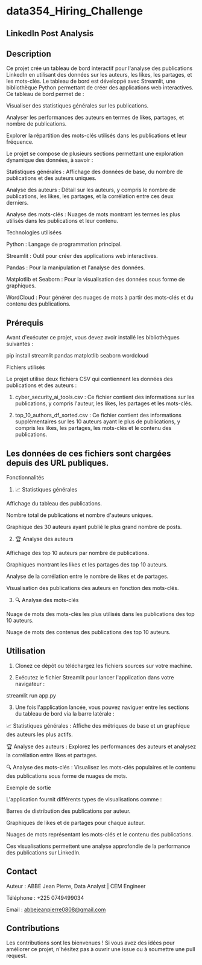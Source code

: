 # data354_Hiring_Challenge

LinkedIn Post Analysis
--

Description
--

Ce projet crée un tableau de bord interactif pour l'analyse des publications LinkedIn en utilisant des données sur les auteurs, les likes, les partages, et les mots-clés. Le tableau de bord est développé avec Streamlit, une bibliothèque Python permettant de créer des applications web interactives. Ce tableau de bord permet de :

Visualiser des statistiques générales sur les publications.

Analyser les performances des auteurs en termes de likes, partages, et nombre de publications.

Explorer la répartition des mots-clés utilisés dans les publications et leur fréquence.


Le projet se compose de plusieurs sections permettant une exploration dynamique des données, à savoir :

Statistiques générales : Affichage des données de base, du nombre de publications et des auteurs uniques.

Analyse des auteurs : Détail sur les auteurs, y compris le nombre de publications, les likes, les partages, et la corrélation entre ces deux derniers.

Analyse des mots-clés : Nuages de mots montrant les termes les plus utilisés dans les publications et leur contenu.


Technologies utilisées

Python : Langage de programmation principal.

Streamlit : Outil pour créer des applications web interactives.

Pandas : Pour la manipulation et l'analyse des données.

Matplotlib et Seaborn : Pour la visualisation des données sous forme de graphiques.

WordCloud : Pour générer des nuages de mots à partir des mots-clés et du contenu des publications.


Prérequis
--

Avant d'exécuter ce projet, vous devez avoir installé les bibliothèques suivantes :

pip install streamlit pandas matplotlib seaborn wordcloud

Fichiers utilisés

Le projet utilise deux fichiers CSV qui contiennent les données des publications et des auteurs :

1. cyber_security_ai_tools.csv : Ce fichier contient des informations sur les publications, y compris l'auteur, les likes, les partages et les mots-clés.


2. top_10_authors_df_sorted.csv : Ce fichier contient des informations supplémentaires sur les 10 auteurs ayant le plus de publications, y compris les likes, les partages, les mots-clés et le contenu des publications.



Les données de ces fichiers sont chargées depuis des URL publiques.
--
Fonctionnalités

1. 📈 Statistiques générales

Affichage du tableau des publications.

Nombre total de publications et nombre d'auteurs uniques.

Graphique des 30 auteurs ayant publié le plus grand nombre de posts.


2. 🏆 Analyse des auteurs

Affichage des top 10 auteurs par nombre de publications.

Graphiques montrant les likes et les partages des top 10 auteurs.

Analyse de la corrélation entre le nombre de likes et de partages.

Visualisation des publications des auteurs en fonction des mots-clés.


3. 🔍 Analyse des mots-clés

Nuage de mots des mots-clés les plus utilisés dans les publications des top 10 auteurs.

Nuage de mots des contenus des publications des top 10 auteurs.


Utilisation
--
1. Clonez ce dépôt ou téléchargez les fichiers sources sur votre machine.


2. Exécutez le fichier Streamlit pour lancer l'application dans votre navigateur :



streamlit run app.py

3. Une fois l'application lancée, vous pouvez naviguer entre les sections du tableau de bord via la barre latérale :

📈 Statistiques générales : Affiche des métriques de base et un graphique des auteurs les plus actifs.

🏆 Analyse des auteurs : Explorez les performances des auteurs et analysez la corrélation entre likes et partages.

🔍 Analyse des mots-clés : Visualisez les mots-clés populaires et le contenu des publications sous forme de nuages de mots.




Exemple de sortie

L'application fournit différents types de visualisations comme :

Barres de distribution des publications par auteur.

Graphiques de likes et de partages pour chaque auteur.

Nuages de mots représentant les mots-clés et le contenu des publications.


Ces visualisations permettent une analyse approfondie de la performance des publications sur LinkedIn.

Contact
--

Auteur : ABBE Jean Pierre, Data Analyst | CEM Engineer

Téléphone : +225 0749499034

Email : abbejeanpierre0808@gmail.com


Contributions
--

Les contributions sont les bienvenues ! Si vous avez des idées pour améliorer ce projet, n'hésitez pas à ouvrir une issue ou à soumettre une pull request.
